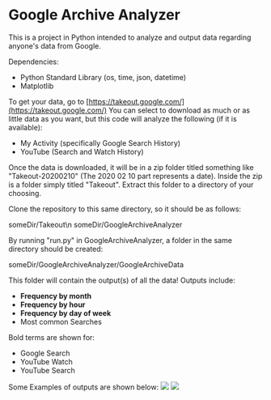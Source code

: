 # Google Archive Analyzer
This is a project in Python intended to analyze and output data regarding anyone's data from Google.

Dependencies:
 - Python Standard Library (os, time, json, datetime)
 - Matplotlib


To get your data, go to [https://takeout.google.com/](https://takeout.google.com/)
You can select to download as much or as little data as you want, but this code will analyze the following (if it is available):

 - My Activity (specifically Google Search History)
 - YouTube (Search and Watch History)
 
 Once the data is downloaded, it will be in a zip folder titled something like "Takeout-20200210" (The 2020 02 10 part represents a date).  Inside the zip is a folder simply titled "Takeout". Extract this folder to a directory of your choosing.

Clone the repository to this same directory, so it should be as follows:

someDir/Takeout\n
someDir/GoogleArchiveAnalyzer

By running "run.py" in GoogleArchiveAnalyzer, a folder in the same directory should be created:

someDir/GoogleArchiveAnalyzer/GoogleArchiveData

This folder will contain the output(s) of all the data!
Outputs include:
 - **Frequency by month**
 - **Frequency by hour**
 - **Frequency by day of week**
 - Most common Searches
 
 Bold terms are shown for:
 - Google Search
 - YouTube Watch
 - YouTube Search 

Some Examples of outputs are shown below:
![](https://i.imgur.com/Ren3HAB.png)
![](https://i.imgur.com/2yEQqjN.png)


